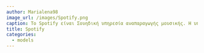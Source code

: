 ```yaml
---
author: Marialena98
image_url: /images/Spotify.png
caption: Το Spotify είναι Σουηδική υπηρεσία αναπαραγωγής μουσικής. Η υπηρεσία είναι διαθέσιμη σε χώρες της Αμερικής, της Ευρώπης και της Ωκεανίας. Επιτρέπει την πλοήγηση και την αναζήτηση μουσικής ανά καλλιτέχνη, άλμπουμ, είδος, λίστα αναπαραγωγής ή δισκογραφικής εταιρείας. Στο Spotify Premium, όπου ο χρήστης καταβάλει κάποιο χρηματικό ποσό ως μηνιαία συνδρομή, μπορεί να ακούσει μουσική χωρίς διαφημίσεις με βελτιωμένη ποιότητα ήχου και να αποθηκεύσει μουσική για ακρόαση εκτός σύνδεσης.
title: Spotify
categories:
  - models
---
```

